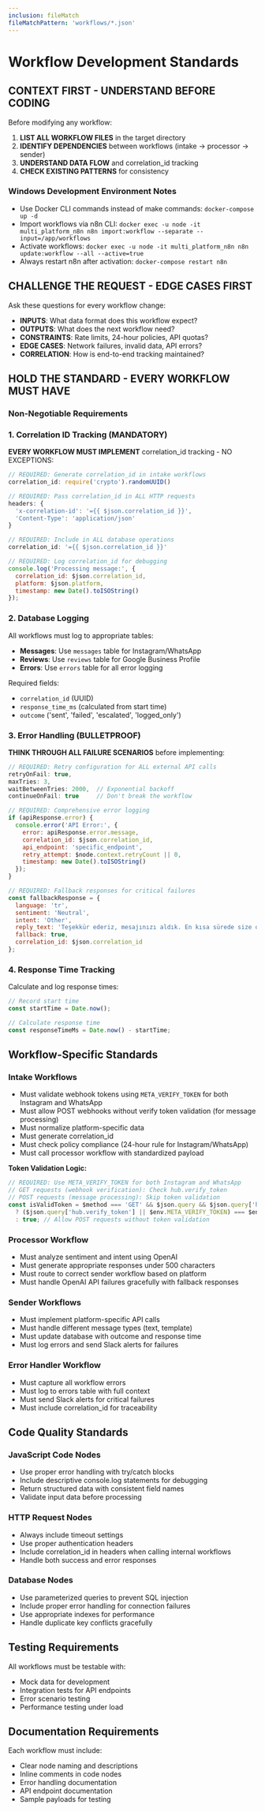 ```yaml
---
inclusion: fileMatch
fileMatchPattern: 'workflows/*.json'
---
```


# Workflow Development Standards

## CONTEXT FIRST - UNDERSTAND BEFORE CODING

Before modifying any workflow:
1. **LIST ALL WORKFLOW FILES** in the target directory
2. **IDENTIFY DEPENDENCIES** between workflows (intake → processor → sender)
3. **UNDERSTAND DATA FLOW** and correlation_id tracking
4. **CHECK EXISTING PATTERNS** for consistency

### Windows Development Environment Notes
- Use Docker CLI commands instead of make commands: `docker-compose up -d`
- Import workflows via n8n CLI: `docker exec -u node -it multi_platform_n8n n8n import:workflow --separate --input=/app/workflows`
- Activate workflows: `docker exec -u node -it multi_platform_n8n n8n update:workflow --all --active=true`
- Always restart n8n after activation: `docker-compose restart n8n`

## CHALLENGE THE REQUEST - EDGE CASES FIRST

Ask these questions for every workflow change:
- **INPUTS**: What data format does this workflow expect?
- **OUTPUTS**: What does the next workflow need?
- **CONSTRAINTS**: Rate limits, 24-hour policies, API quotas?
- **EDGE CASES**: Network failures, invalid data, API errors?
- **CORRELATION**: How is end-to-end tracking maintained?

## HOLD THE STANDARD - EVERY WORKFLOW MUST HAVE

### Non-Negotiable Requirements

### 1. Correlation ID Tracking (MANDATORY)
**EVERY WORKFLOW MUST IMPLEMENT** correlation_id tracking - NO EXCEPTIONS:

```javascript
// REQUIRED: Generate correlation_id in intake workflows
correlation_id: require('crypto').randomUUID()

// REQUIRED: Pass correlation_id in ALL HTTP requests
headers: {
  'x-correlation-id': '={{ $json.correlation_id }}',
  'Content-Type': 'application/json'
}

// REQUIRED: Include in ALL database operations
correlation_id: '={{ $json.correlation_id }}'

// REQUIRED: Log correlation_id for debugging
console.log('Processing message:', {
  correlation_id: $json.correlation_id,
  platform: $json.platform,
  timestamp: new Date().toISOString()
});
```

### 2. Database Logging
All workflows must log to appropriate tables:

- **Messages**: Use `messages` table for Instagram/WhatsApp
- **Reviews**: Use `reviews` table for Google Business Profile
- **Errors**: Use `errors` table for all error logging

Required fields:
- `correlation_id` (UUID)
- `response_time_ms` (calculated from start time)
- `outcome` ('sent', 'failed', 'escalated', 'logged_only')

### 3. Error Handling (BULLETPROOF)
**THINK THROUGH ALL FAILURE SCENARIOS** before implementing:

```javascript
// REQUIRED: Retry configuration for ALL external API calls
retryOnFail: true,
maxTries: 3,
waitBetweenTries: 2000,  // Exponential backoff
continueOnFail: true     // Don't break the workflow

// REQUIRED: Comprehensive error logging
if (apiResponse.error) {
  console.error('API Error:', {
    error: apiResponse.error.message,
    correlation_id: $json.correlation_id,
    api_endpoint: 'specific_endpoint',
    retry_attempt: $node.context.retryCount || 0,
    timestamp: new Date().toISOString()
  });
}

// REQUIRED: Fallback responses for critical failures
const fallbackResponse = {
  language: 'tr',
  sentiment: 'Neutral', 
  intent: 'Other',
  reply_text: 'Teşekkür ederiz, mesajınızı aldık. En kısa sürede size dönüş yapacağız.',
  fallback: true,
  correlation_id: $json.correlation_id
};
```

### 4. Response Time Tracking
Calculate and log response times:

```javascript
// Record start time
const startTime = Date.now();

// Calculate response time
const responseTimeMs = Date.now() - startTime;
```

## Workflow-Specific Standards

### Intake Workflows
- Must validate webhook tokens using `META_VERIFY_TOKEN` for both Instagram and WhatsApp
- Must allow POST webhooks without verify token validation (for message processing)
- Must normalize platform-specific data
- Must generate correlation_id
- Must check policy compliance (24-hour rule for Instagram/WhatsApp)
- Must call processor workflow with standardized payload

**Token Validation Logic:**
```javascript
// REQUIRED: Use META_VERIFY_TOKEN for both Instagram and WhatsApp
// GET requests (webhook verification): Check hub.verify_token
// POST requests (message processing): Skip token validation
const isValidToken = $method === 'GET' && $json.query && $json.query['hub.mode'] === 'subscribe' 
  ? ($json.query['hub.verify_token'] || $env.META_VERIFY_TOKEN) === $env.META_VERIFY_TOKEN
  : true; // Allow POST requests without token validation
```

### Processor Workflow
- Must analyze sentiment and intent using OpenAI
- Must generate appropriate responses under 500 characters
- Must route to correct sender workflow based on platform
- Must handle OpenAI API failures gracefully with fallback responses

### Sender Workflows
- Must implement platform-specific API calls
- Must handle different message types (text, template)
- Must update database with outcome and response time
- Must log errors and send Slack alerts for failures

### Error Handler Workflow
- Must capture all workflow errors
- Must log to errors table with full context
- Must send Slack alerts for critical failures
- Must include correlation_id for traceability

## Code Quality Standards

### JavaScript Code Nodes
- Use proper error handling with try/catch blocks
- Include descriptive console.log statements for debugging
- Return structured data with consistent field names
- Validate input data before processing

### HTTP Request Nodes
- Always include timeout settings
- Use proper authentication headers
- Include correlation_id in headers when calling internal workflows
- Handle both success and error responses

### Database Nodes
- Use parameterized queries to prevent SQL injection
- Include proper error handling for connection failures
- Use appropriate indexes for performance
- Handle duplicate key conflicts gracefully

## Testing Requirements

All workflows must be testable with:
- Mock data for development
- Integration tests for API endpoints
- Error scenario testing
- Performance testing under load

## Documentation Requirements

Each workflow must include:
- Clear node naming and descriptions
- Inline comments in code nodes
- Error handling documentation
- API endpoint documentation
- Sample payloads for testing